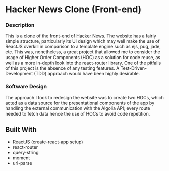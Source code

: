 # Hacker News Clone (Front-end)

### Description

This is a [clone](https://oneiromancy.github.io/hackernews-frontend/) of the front-end of [Hacker News](https://news.ycombinator.com/). The website has a fairly simple structure, particularly its UI design which may well make the use of ReactJS overkill in comparison to a template engine such as ejs, pug, jade, etc. This was, nonetheless, a great project that allowed me to consider the usage of Higher Order Components (HOC) as a solution for code reuse, as well as a more in-depth look into the react-router library. One of the pitfalls of this project is the absence of any testing features. A Test-Driven-Development (TDD) approach would have been highly desirable.

### Software Design

The approach I took to redesign the website was to create two HOCs, which acted as a data source for the presentational components of the app by handling the external communication with the Algolia API; every route needed to fetch data hence the use of HOCs to avoid code repetition. 

## Built With

* ReactJS (create-react-app setup)
* react-router
* query-string
* moment
* url-parse